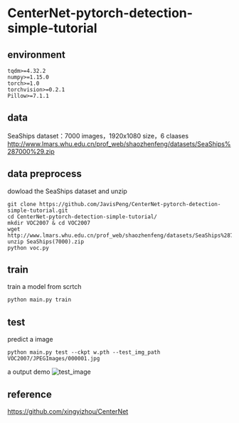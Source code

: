 # CenterNet-pytorch-detection-simple-tutorial

## environment
```
tqdm>=4.32.2
numpy>=1.15.0
torch>=1.0
torchvision>=0.2.1
Pillow>=7.1.1
```

## data
SeaShips dataset：7000 images，1920x1080 size，6 claases
http://www.lmars.whu.edu.cn/prof_web/shaozhenfeng/datasets/SeaShips%287000%29.zip

## data preprocess
dowload the SeaShips dataset and unzip 
```shell
git clone https://github.com/JavisPeng/CenterNet-pytorch-detection-simple-tutorial.git
cd CenterNet-pytorch-detection-simple-tutorial/
mkdir VOC2007 & cd VOC2007
wget http://www.lmars.whu.edu.cn/prof_web/shaozhenfeng/datasets/SeaShips%287000%29.zip
unzip SeaShips(7000).zip
python voc.py
```

## train
train a model from scrtch
```python
python main.py train
```

## test
predict a image
```
python main.py test --ckpt w.pth --test_img_path VOC2007/JPEGImages/000001.jpg
```

a output demo
![test_image](https://img-blog.csdnimg.cn/20200424211506362.jpg)

## reference
https://github.com/xingyizhou/CenterNet
